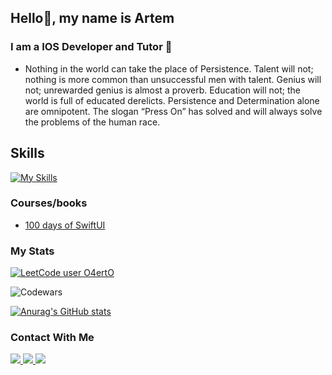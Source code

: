 ## Hello👋, my name is Artem
### I am a IOS Developer and Tutor 🐼
- Nothing in the world can take the place of Persistence. Talent will not; nothing is more common than unsuccessful men with talent. Genius will not; unrewarded genius is almost a proverb. Education will not; the world is full of educated derelicts. Persistence and Determination alone are omnipotent. The slogan “Press On” has solved and will always solve the problems of the human race.

## Skills

[![My Skills](https://skillicons.dev/icons?i=swift,py,cpp,js,firebase,figma,pr&perline=4)](https://skillicons.dev)

### Courses/books
- [100 days of SwiftUI](https://www.hackingwithswift.com/100/swiftui)

### My Stats


[![LeetCode user O4ertO](https://img.shields.io/badge/dynamic/json?style=for-the-badge&labelColor=black&color=%23ffa116&label=Solved&query=solvedOverTotal&url=https%3A%2F%2Fbadge.xyli.tech/%2Fapi%2Fusers%2FO4ertO&logo=leetcode&logoColor=yellow)](https://leetcode.com/O4ertO/)

![Codewars](https://www.codewars.com/users/O4ErtO/badges/small)

[![Anurag's GitHub stats](https://github-readme-stats.vercel.app/api?username=O4ertO)](https://github.com/anuraghazra/github-readme-stats)

### Contact With Me
<div class="image-row">
   <a href="https://t.me/Astolas">
    <img src="https://img.shields.io/badge/Telegram-blue.svg?&style=for-the-badge&logo=telegram&logoColor=white" />
  </a>
  <a href="mailto:vekhin200631@gmaill.com">
    <img src="https://img.shields.io/badge/e‑mail-D14836.svg?style=for-the-badge&logo=GMail&logoColor=white" />
  </a>
  <a href="https://instagram.com/vekshiiinar">
    <img src="https://img.shields.io/badge/Instagram-white.svg?&style=for-the-badge&logo=instagram&logoColor=black" />
  </a>
</div>
